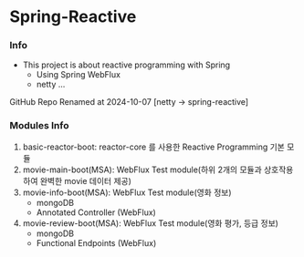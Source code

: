 # Spring-Reactive 

### Info
- This project is about reactive programming with Spring
  - Using Spring WebFlux
  - netty ...

GitHub Repo Renamed at 2024-10-07 [netty -> spring-reactive]

### Modules Info

1. basic-reactor-boot: reactor-core 를 사용한 Reactive Programming 기본 모듈
2. movie-main-boot(MSA): WebFlux Test module(하위 2개의 모듈과 상호작용하여 완벽한 movie 데이터 제공)
3. movie-info-boot(MSA): WebFlux Test module(영화 정보)
   - mongoDB
   - Annotated Controller (WebFlux)
4. movie-review-boot(MSA): WebFlux Test module(영화 평가, 등급 정보)
   - mongoDB
   - Functional Endpoints (WebFlux)